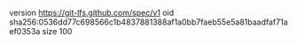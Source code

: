 version https://git-lfs.github.com/spec/v1
oid sha256:0536dd77c698566c1b4837881388af1a0bb7faeb55e5a81baadfaf71aef0353a
size 100
